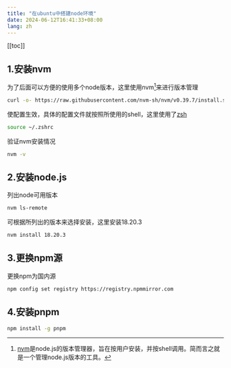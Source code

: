 ```yaml
---
title: "在ubuntu中搭建node环境"
date: 2024-06-12T16:41:33+08:00
lang: zh
---
```

[[toc]]

## 1.安装nvm

为了后面可以方便的使用多个node版本，这里使用nvm[^1]来进行版本管理

[^1]: [nvm](https://github.com/nvm-sh/nvm)是node.js的版本管理器，旨在按用户安装，并按shell调用。简而言之就是一个管理node.js版本的工具。

```bash
curl -o- https://raw.githubusercontent.com/nvm-sh/nvm/v0.39.7/install.sh | bash 
```

使配置生效，具体的配置文件就按照所使用的shell，这里使用了[zsh](https://www.zsh.org/)

```bash
source ~/.zshrc  
```

验证nvm安装情况

```bash
nvm -v
```

## 2.安装node.js

列出node可用版本

```bash
nvm ls-remote  
```

可根据所列出的版本来选择安装，这里安装18.20.3

```bash
nvm install 18.20.3 
```

## 3.更换npm源

更换npm为国内源

```bash
npm config set registry https://registry.npmmirror.com 
```

## 4.安装pnpm

```bash
npm install -g pnpm 
```
